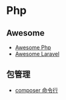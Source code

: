 # Php

## Awesome

- [Awesome Php](../awesome/language/php.md)
- [Awesome Laravel](../awesome/language/php-laravel.md)

## 包管理

- [composer 命令行](http://docs.phpcomposer.com/03-cli.html)